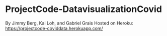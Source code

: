 # ProjectCode-DatavisualizationCovid
By Jimmy Berg, Kai Loh, and Gabriel Grais
Hosted on Heroku:
https://projectcode-coviddata.herokuapp.com/
